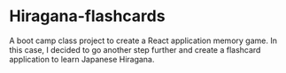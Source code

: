 # Hiragana-flashcards
A boot camp class project to create a React application memory game.  In this case, I decided to go another step further and create a flashcard application to learn Japanese Hiragana.
